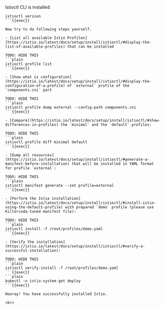 
Istioctl CLI is installed:
```plain
istioctl version
```{{exec}}

Now try to do following steps yourself.

- [List all available Istio Profiles](https://istio.io/latest/docs/setup/install/istioctl/#display-the-list-of-available-profiles) that can be installed

TODO: HIDE THIS
```plain
istioctl profile list
```{{exec}}

- [Show what is configuration](https://istio.io/latest/docs/setup/install/istioctl/#display-the-configuration-of-a-profile) of `external` profile of the `components.cni` part

TODO: HIDE THIS
```plain
istioctl profile dump external --config-path components.cni
```{{exec}}

- [Compare](https://istio.io/latest/docs/setup/install/istioctl/#show-differences-in-profiles) the `minimal` and the `default` profiles:

TODO: HIDE THIS
```plain
istioctl profile diff minimal default
```{{exec}}

- [Dump all resources](https://istio.io/latest/docs/setup/install/istioctl/#generate-a-manifest-before-installation) that will be installed in YAML format for profile `external`:

TODO: HIDE THIS
```plain
istioctl manifest generate --set profile=external
```{{exec}}

- [Perform the Istio installation](https://istio.io/latest/docs/setup/install/istioctl/#install-istio-using-the-default-profile) with prepared `demo` profile (please use Killercoda-tuned manifest file):

TODO: HIDE THIS
```plain
istioctl install -f /root/profiles/demo.yaml
```{{exec}}

- [Verify the installation](https://istio.io/latest/docs/setup/install/istioctl/#verify-a-successful-installation):

TODO: HIDE THIS
```plain
istioctl verify-install -f /root/profiles/demo.yaml
```{{exec}}
```plain
kubectl -n istio-system get deploy
```{{exec}}

Hooray! You have successfully installed Istio.

<br>
